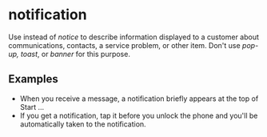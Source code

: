 # notification

Use instead of *notice* to describe information displayed to a customer about communications, contacts, a service problem, or other item. Don't use *pop-up, toast*, or *banner* for this purpose.

## Examples

- When you receive a message, a notification briefly appears at the top of Start ...  
- If you get a notification, tap it before you unlock the phone and you'll be automatically taken to the notification.
